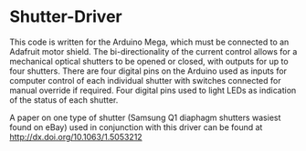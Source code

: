 # Shutter-Driver

This code is written for the Arduino Mega, which must be connected to an Adafruit motor shield. The bi-directionality of the current control allows for a mechanical optical shutters to be opened or closed, with outputs for up to four shutters. There are four digital pins on the Arduino used as inputs for computer control of each individual shutter with switches connected for manual override if required. Four digital pins used to light LEDs as indication of the status of each shutter. 

A paper on one type of shutter (Samsung Q1 diaphagm shutters wasiest found on eBay) used in conjunction with this driver can be found at http://dx.doi.org/10.1063/1.5053212
